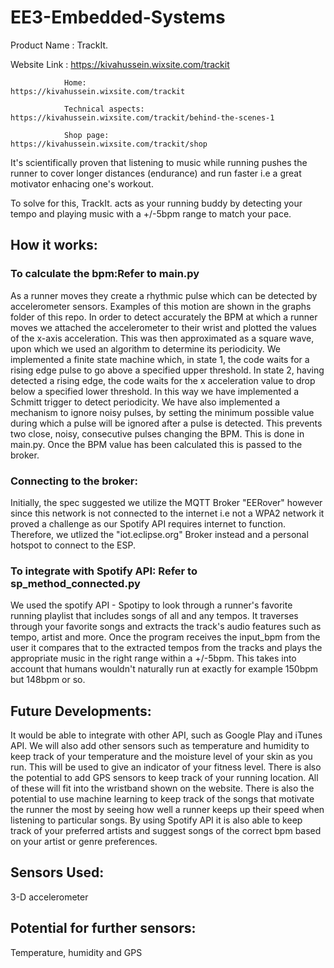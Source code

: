 # EE3-Embedded-Systems
Product Name : TrackIt.

Website Link :  https://kivahussein.wixsite.com/trackit

                Home:                  https://kivahussein.wixsite.com/trackit

                Technical aspects:     https://kivahussein.wixsite.com/trackit/behind-the-scenes-1
                
                Shop page:             https://kivahussein.wixsite.com/trackit/shop

It's scientifically proven that listening to music while running pushes the runner to cover longer distances (endurance) and run faster i.e a great motivator enhacing one's workout.

To solve for this, TrackIt. acts as your running buddy by detecting your tempo and playing music with a +/-5bpm range to match your pace.

## How it works:
### To calculate the bpm:Refer to main.py
As a runner moves they create a rhythmic pulse which can be detected by accelerometer sensors. Examples of this motion are shown in the 
graphs folder of this repo. In order to detect accurately the BPM at which a runner moves we attached the accelerometer to their wrist
and plotted the values of the x-axis acceleration. This was then approximated as a square wave, upon which we used an algorithm to 
determine its periodicity. We implemented a finite state machine which, in state 1, the code waits for a rising edge pulse to go above a specified upper threshold. In state 2, having detected a rising edge, the code waits for the x acceleration value to drop below a specified lower threshold. In this way we have implemented a Schmitt trigger to detect periodicity. We have also implemented a mechanism to ignore noisy pulses, by setting the minimum possible value during which a pulse will be ignored after a pulse is detected. This prevents two close, noisy, consecutive pulses changing the BPM. This is done in main.py.
Once the BPM value has been calculated this is passed to the broker. 

### Connecting to the broker:
Initially, the spec suggested we utilize the MQTT Broker "EERover" however since this network is not connected to the internet i.e not a WPA2 network it proved a challenge as our Spotify API requires internet to function. Therefore, we utlized the "iot.eclipse.org" Broker instead and a personal hotspot to connect to the ESP.


### To integrate with Spotify API: Refer to sp_method_connected.py 
We used the spotify API - Spotipy to look through a runner's favorite running playlist that includes songs of all and any tempos. It traverses through your favorite songs and extracts the track's audio features such as tempo, artist and more.
Once the program receives the input_bpm from the user it compares that to the extracted tempos from the tracks and plays the appropriate music in the right range within a +/-5bpm. This takes into account that humans wouldn't naturally run at exactly for example 150bpm but 148bpm or so.

## Future Developments:
It would be able to integrate with other API, such as Google Play and iTunes API. We will also add other sensors such as temperature and humidity to keep track of your temperature and the moisture level of your skin as you run. This will be used to give an indicator of your fitness level. There is also the potential to add GPS sensors to keep track of your running location. All of these will fit into the wristband shown on the website. There is also the potential to use machine learning to keep track of the songs that motivate the runner the most by seeing how well a runner keeps up their speed when listening to particular songs. By using Spotify API it is also able to keep track of your preferred artists and suggest songs of the correct bpm based on your artist or genre preferences.  

## Sensors Used: 
3-D accelerometer
## Potential for further sensors: 
Temperature, humidity and GPS
